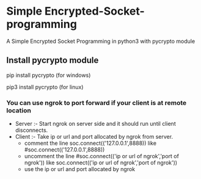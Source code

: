 # Simple Encrypted-Socket-programming
  A Simple Encrypted Socket Programming in python3 with pycrypto module

## Install pycrypto module
  pip install pycrypto  (for windows)

  pip3 install pycrypto  (for linux)

### You can use ngrok to port forward if your client is at remote location 
 - Server :- Start ngrok on server side and it should run until client disconnects.
 - Client :- Take ip or url and port allocated by ngrok from server.
   - comment the line           soc.connect(('127.0.0.1',8888))  like    #soc.connect(('127.0.0.1',8888))
   - uncomment the line     #soc.connect(('ip or url of ngrok','port of ngrok'))  like  soc.connect(('ip or url of ngrok','port of ngrok')) 
   - use the ip or url and port allocated by ngrok
   
